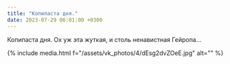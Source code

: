 ```yaml
---
title: "Копипаста дня."
date: 2023-07-29 06:01:00 +0300
---
```


Копипаста дня.
Ох уж эта жуткая, и столь ненавистная Гейропа...

{% include media.html f="/assets/vk_photos/4/dEsg2dvZOeE.jpg" alt="" %}
